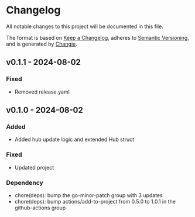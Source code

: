 # Changelog
All notable changes to this project will be documented in this file.

The format is based on [Keep a Changelog](https://keepachangelog.com/en/1.0.0/),
adheres to [Semantic Versioning](https://semver.org/spec/v2.0.0.html),
and is generated by [Changie](https://github.com/miniscruff/changie).


## v0.1.1 - 2024-08-02
### Fixed
* Removed release.yaml

## v0.1.0 - 2024-08-02
### Added
* Added hub update logic and extended Hub struct
### Fixed
* Updated project
### Dependency
* chore(deps): bump the go-minor-patch group with 3 updates
* chore(deps): bump actions/add-to-project from 0.5.0 to 1.0.1 in the github-actions group
